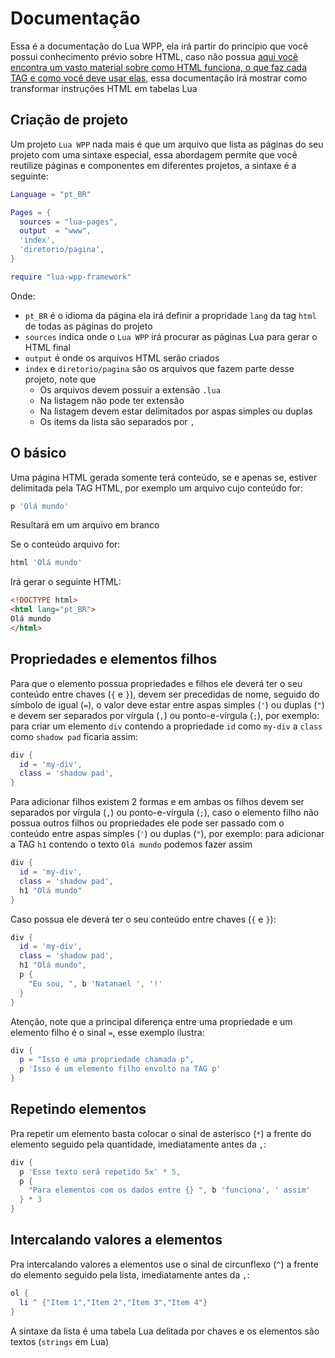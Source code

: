 # Documentação

Essa é a documentação do Lua WPP, ela irá partir do princípio que você possui conhecimento prévio sobre HTML, caso não possua [aqui você encontra um vasto material sobre como HTML funciona, o que faz cada TAG e como você deve usar elas](https://www.w3schools.com/html/html_intro.asp), essa documentação irá mostrar como transformar instruções HTML em tabelas Lua

## Criação de projeto

Um projeto `Lua WPP` nada mais é que um arquivo que lista as páginas do seu projeto com uma sintaxe especial, essa abordagem permite que você reutilize páginas e componentes em diferentes projetos, a sintaxe é a seguinte:

```lua
Language = "pt_BR"

Pages = {
  sources = "lua-pages",
  output  = "www",
  'index',
  'diretorio/pagina',
}

require "lua-wpp-framework"
```

Onde:
  - `pt_BR` é o idioma da página ela irá definir a propridade `lang` da tag `html` de todas as páginas do projeto
  - `sources` indica onde o `Lua WPP` irá procurar as páginas Lua para gerar o HTML final
  - `output` é onde os arquivos HTML serão criados
  - `index` e `diretorio/pagina` são os arquivos que fazem parte desse projeto, note que
    - Os arquivos devem possuir a extensão `.lua`
    - Na listagem não pode ter extensão
    - Na listagem devem estar delimitados por aspas simples ou duplas
    - Os items da lista são separados por `,`
   
## O básico

Uma página HTML gerada somente terá conteúdo, se e apenas se, estiver delimitada pela TAG HTML, por exemplo um arquivo cujo conteúdo for:

```lua
p 'Olá mundo'
```

Resultará em um arquivo em branco

Se o conteúdo arquivo for:

```lua
html 'Olá mundo'
```

Irá gerar o seguinte HTML:

```html
<!DOCTYPE html>
<html lang="pt_BR">
Olá mundo
</html>
```

## Propriedades e elementos filhos

Para que o elemento possua propriedades e filhos ele deverá ter o seu conteúdo entre chaves (`{` e `}`), devem ser precedidas de nome, seguido do símbolo de igual (`=`), o valor deve estar entre aspas simples (`'`) ou duplas (`"`) e devem ser separados por vírgula (`,`) ou ponto-e-vírgula (`;`), por exemplo: para criar um elemento `div` contendo a propriedade `id` como `my-div` a `class` como `shadow pad` ficaria assim:

```lua
div {
  id = 'my-div',
  class = 'shadow pad',
} 
```

Para adicionar filhos existem 2 formas e em ambas os filhos devem ser separados por vírgula (`,`) ou ponto-e-vírgula (`;`), caso o elemento filho não possua outros filhos ou propriedades ele pode ser passado com o conteúdo entre aspas simples (`'`) ou duplas (`"`), por exemplo:  para adicionar a TAG `h1` contendo o texto `Olá mundo` podemos fazer assim

```lua
div {
  id = 'my-div',
  class = 'shadow pad',
  h1 "Olá mundo"
} 
```

Caso possua ele deverá ter o seu conteúdo entre chaves (`{` e `}`):

```lua
div {
  id = 'my-div',
  class = 'shadow pad',
  h1 "Olá mundo",
  p {
    "Eu sou, ", b 'Natanael ', '!'
  }
} 
```

Atenção, note que a principal diferença entre uma propriedade e um elemento filho é o sinal `=`, esse exemplo ilustra:

```lua
div {
  p = "Isso é uma propriedade chamada p",
  p 'Isso é um elemento filho envolto na TAG p'
} 
```

## Repetindo elementos

Pra repetir um elemento basta colocar o sinal de asterisco (`*`) a frente do elemento seguido pela quantidade, imediatamente antes da `,`:

```lua
div {
  p 'Esse texto será repetido 5x' * 5,
  p {
    "Para elementos com os dados entre {} ", b 'funciona', ' assim'
  } * 3
} 
```

## Intercalando valores a elementos

Pra intercalando valores a elementos use o sinal de circunflexo (`^`) a frente do elemento seguido pela lista, imediatamente antes da `,`:

```lua
ol {
  li ^ {"Item 1","Item 2","Item 3","Item 4"}
}
```

A sintaxe da lista é uma tabela Lua delitada por chaves e os elementos são textos (`strings` em Lua) 
